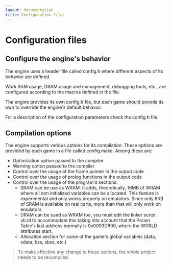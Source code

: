 ```yaml
---
layout: documentation
title: Configuration files
---
```


# Configuration files

## Configure the engine's behavior

The engine uses a header file called config.h where different aspects of its behavior are defined.

Work RAM usage, DRAM usage and management, debugging tools, etc., are configured according to the macros defined in the file.

The engine provides its own config.h file, but each game should provide its own to override the engine's default behavoir.

For a description of the configuration parameters check the config.h file.

## Compilation options

The engine supports various options for its compilation. These options are provided by each game in a file called config.make. Among these are:

- Optimization option passed to the compiler
- Warning option passed to the compiler
- Control over the usage of the frame pointer in the output code
- Control over the usage of prolog functions in the output code
- Control over the usage of the program's sections:
  - SRAM can be use as WRAM. It adds, theoretically, 16MB of WRAM where all non initialized variables can be allocated. This feature is experimental and only works properly on emulators. Since only 8KB of SRAM is available on real carts, more than that will only work on emulators.
  - DRAM can be used as WRAM too, you must edit the linker script vb.ld to accommodate this taking into account that the Param Table's last address normally is 0x0003D800, where the WORLD attributes start.
  - Allocation section for some of the game's global variables (data, sdata, bss, sbss, etc.)

> To make effective any change to these options, the whole project needs to be recompiled.
